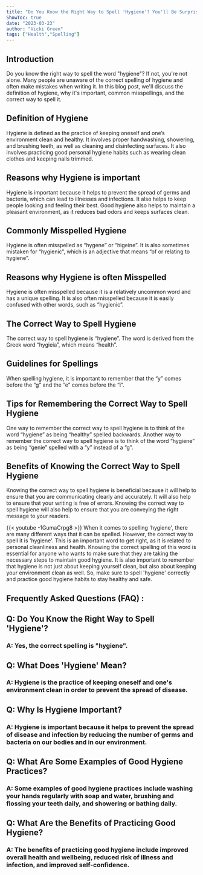 ```yaml
---
title: "Do You Know the Right Way to Spell 'Hygiene'? You'll Be Surprised!"
ShowToc: true 
date: "2023-03-23"
author: "Vicki Green" 
tags: ["Health","Spelling"]
---
```

## Introduction

Do you know the right way to spell the word "hygiene"? If not, you're not alone. Many people are unaware of the correct spelling of hygiene and often make mistakes when writing it. In this blog post, we'll discuss the definition of hygiene, why it's important, common misspellings, and the correct way to spell it. 

## Definition of Hygiene

Hygiene is defined as the practice of keeping oneself and one’s environment clean and healthy. It involves proper handwashing, showering, and brushing teeth, as well as cleaning and disinfecting surfaces. It also involves practicing good personal hygiene habits such as wearing clean clothes and keeping nails trimmed.

## Reasons why Hygiene is important

Hygiene is important because it helps to prevent the spread of germs and bacteria, which can lead to illnesses and infections. It also helps to keep people looking and feeling their best. Good hygiene also helps to maintain a pleasant environment, as it reduces bad odors and keeps surfaces clean.

## Commonly Misspelled Hygiene

Hygiene is often misspelled as “hygene” or “higeine”. It is also sometimes mistaken for “hygienic”, which is an adjective that means “of or relating to hygiene”.

## Reasons why Hygiene is often Misspelled

Hygiene is often misspelled because it is a relatively uncommon word and has a unique spelling. It is also often misspelled because it is easily confused with other words, such as “hygienic”.

## The Correct Way to Spell Hygiene

The correct way to spell hygiene is “hygiene”. The word is derived from the Greek word “hygieia”, which means “health”.

## Guidelines for Spellings

When spelling hygiene, it is important to remember that the “y” comes before the “g” and the “e” comes before the “i”.

## Tips for Remembering the Correct Way to Spell Hygiene

One way to remember the correct way to spell hygiene is to think of the word “hygiene” as being “healthy” spelled backwards. Another way to remember the correct way to spell hygiene is to think of the word “hygiene” as being “genie” spelled with a “y” instead of a “g”.

## Benefits of Knowing the Correct Way to Spell Hygiene

Knowing the correct way to spell hygiene is beneficial because it will help to ensure that you are communicating clearly and accurately. It will also help to ensure that your writing is free of errors. Knowing the correct way to spell hygiene will also help to ensure that you are conveying the right message to your readers.

{{< youtube -1GumaCrpg8 >}} 
When it comes to spelling 'hygiene', there are many different ways that it can be spelled. However, the correct way to spell it is 'hygiene'. This is an important word to get right, as it is related to personal cleanliness and health. Knowing the correct spelling of this word is essential for anyone who wants to make sure that they are taking the necessary steps to maintain good hygiene. It is also important to remember that hygiene is not just about keeping yourself clean, but also about keeping your environment clean as well. So, make sure to spell 'hygiene' correctly and practice good hygiene habits to stay healthy and safe.

## Frequently Asked Questions (FAQ) :
<h2>Q: Do You Know the Right Way to Spell 'Hygiene'?</h2>

<h3>A: Yes, the correct spelling is "hygiene".</h3>

<h2>Q: What Does 'Hygiene' Mean?</h2>

<h3>A: Hygiene is the practice of keeping oneself and one's environment clean in order to prevent the spread of disease.</h3>

<h2>Q: Why Is Hygiene Important?</h2>

<h3>A: Hygiene is important because it helps to prevent the spread of disease and infection by reducing the number of germs and bacteria on our bodies and in our environment.</h3>

<h2>Q: What Are Some Examples of Good Hygiene Practices?</h2>

<h3>A: Some examples of good hygiene practices include washing your hands regularly with soap and water, brushing and flossing your teeth daily, and showering or bathing daily.</h3>

<h2>Q: What Are the Benefits of Practicing Good Hygiene?</h2>

<h3>A: The benefits of practicing good hygiene include improved overall health and wellbeing, reduced risk of illness and infection, and improved self-confidence.</h3>





